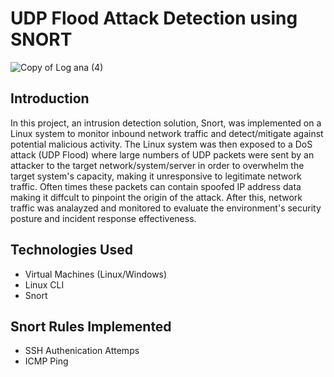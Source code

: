 # UDP Flood Attack Detection using SNORT

![Copy of Log ana (4)](https://github.com/emeka789/NetworkMonitoring/assets/99328320/a80c574b-acdc-42bd-9f86-9877691b2592)

## Introduction
In this project, an intrusion detection solution, Snort, was implemented on a Linux system to monitor inbound network traffic and detect/mitigate against potential malicious activity. The Linux system was then exposed to a DoS attack (UDP Flood) where large numbers of UDP packets were sent by an attacker to the target network/system/server in order to overwhelm the target system's capacity, making it unresponsive to legitimate network traffic. Often times these packets can contain spoofed IP address data making it diffcult to pinpoint the origin of the attack. 
After this, network traffic was analayzed and monitored to evaluate the environment's security posture and incident response effectiveness.

## Technologies Used
- Virtual Machines (Linux/Windows)
- Linux CLI
- Snort

## Snort Rules Implemented
- SSH Authenication Attemps
- ICMP Ping
